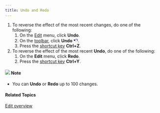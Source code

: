 ```yaml
---
title: Undo and Redo
---
```


1. To reverse the effect of the most recent changes, do one of the following:
   1. On the [Edit](overview) menu, click **Undo**.
   1. On the [toolbar](../../toolbar/toolbar), click **Undo** ![](../../../images/054.png).
   1. Press the [shortcut key](../../shortcuts/all) **Ctrl+Z**.
1. To reverse the effect of the most recent **Undo**, do one of the following:
   1. On the **Edit** menu, click **Redo**.
   1. Press the [shortcut key](../../shortcuts/all) **Ctrl+Y**.

#### ![](../../../images/001.png) **Note**
- You can **Undo** or **Redo** up to 100 changes.

#### **Related Topics**
[Edit overview](overview)
